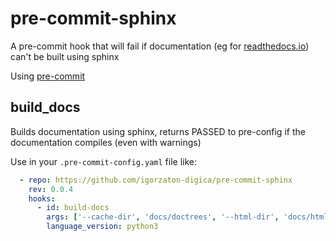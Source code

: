# pre-commit-sphinx
A pre-commit hook that will fail if documentation (eg for [readthedocs.io](https://www.readthedocs.io)) can't be built using sphinx

Using [pre-commit](https://pre-commit.com/#new-hooks)


## build_docs

Builds documentation using sphinx, returns PASSED to pre-config if the documentation compiles (even with warnings)

Use in your `.pre-commit-config.yaml` file like:
```yaml
  - repo: https://github.com/igorzaton-digica/pre-commit-sphinx
    rev: 0.0.4
    hooks:
      - id: build-docs
        args: ['--cache-dir', 'docs/doctrees', '--html-dir', 'docs/html', '--source-dir', 'docs']
        language_version: python3
```

